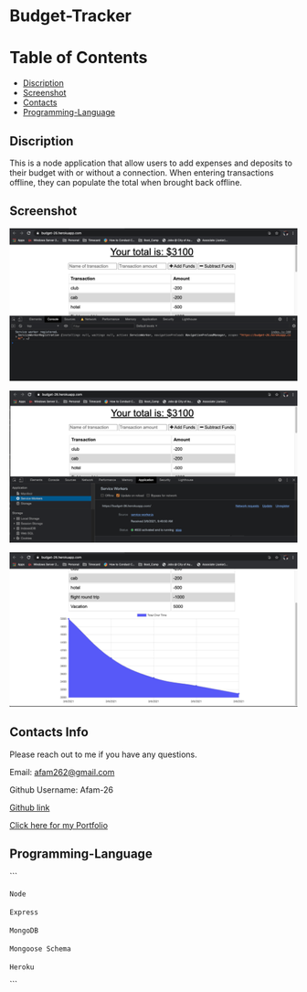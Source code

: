 # Budget-Tracker

# Table of Contents  

* [Discription](#discription)
* [Screenshot](#screenshot)   
* [Contacts](#contacts)
* [Programming-Language](#programming-language)


## Discription   

This is a node application that allow users to add expenses and deposits to their budget with or without a connection. When entering transactions offline, they can populate the total when brought back offline. 


## Screenshot

![Front page](./public/images/offline.png)

![Front page](./public/images/service-worker.png)

![Front page](./public/images/chart.png)

 
## Contacts Info

Please reach out to me if you have any questions.

Email: afam262@gmail.com

Github Username: Afam-26

[Github link](https://github.com/Afam-26/Budget-Tracker.git) 

[Click here for my Portfolio](https://afam-26.github.io/)


## Programming-Language 
\`\`\`

    Node

    Express

    MongoDB 

    Mongoose Schema

    Heroku
\`\`\`